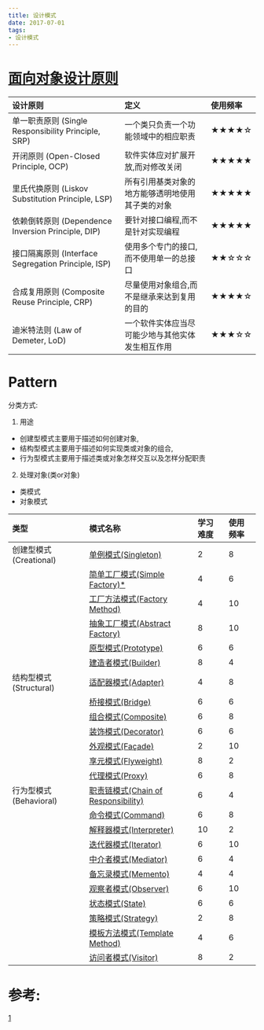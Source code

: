 ```yaml
---
title: 设计模式
date: 2017-07-01
tags:
- 设计模式
---
```



# [面向对象设计原则](Principle.md)

|设计原则|定义|使用频率|
|:--|:--|:--|
|单一职责原则 (Single Responsibility Principle, SRP)|一个类只负责一个功能领域中的相应职责|★★★★☆|
|开闭原则 (Open-Closed Principle, OCP)|软件实体应对扩展开放,而对修改关闭|★★★★★|
|里氏代换原则 (Liskov Substitution Principle, LSP)|所有引用基类对象的地方能够透明地使用其子类的对象|★★★★★|
|依赖倒转原则 (Dependence Inversion Principle, DIP)|要针对接口编程,而不是针对实现编程|★★★★★|
|接口隔离原则 (Interface Segregation Principle, ISP)|使用多个专门的接口,而不使用单一的总接口|★★☆☆☆|
|合成复用原则 (Composite Reuse Principle, CRP)|尽量使用对象组合,而不是继承来达到复用的目的|★★★★☆|
|迪米特法则 (Law of Demeter, LoD)|一个软件实体应当尽可能少地与其他实体发生相互作用|★★★☆☆|

# Pattern

分类方式:

1. 用途
* 创建型模式主要用于描述如何创建对象,
* 结构型模式主要用于描述如何实现类或对象的组合,
* 行为型模式主要用于描述类或对象怎样交互以及怎样分配职责
2. 处理对象(类or对象)
* 类模式
* 对象模式


|类型|模式名称|学习难度|使用频率|
|:--|:--|:--|:--|
|创建型模式(Creational)|[单例模式(Singleton)](单例模式.md)|2|8|
||[简单工厂模式(Simple Factory)*](简单工厂模式.md)|4|6|
||[工厂方法模式(Factory Method)](工厂方法模式.md)|4|10|
||[抽象工厂模式(Abstract Factory)](抽象工厂模式.md)|8|10|
||[原型模式(Prototype)](原型模式.md)|6|6|
||[建造者模式(Builder)](建造者模式.md)|8|4|
|结构型模式(Structural)|[适配器模式(Adapter)](适配器模式.md)|4|8|
||[桥接模式(Bridge)](桥接模式.md)|6|6|
||[组合模式(Composite)](组合模式.md)|6|8|
||[装饰模式(Decorator)](装饰模式.md)|6|6|
||[外观模式(Façade)](外观模式.md)|2|10|
||[享元模式(Flyweight)](享元模式.md)|8|2|
||[代理模式(Proxy)](代理模式.md)|6|8|
|行为型模式(Behavioral)|[职责链模式(Chain of Responsibility)](职责链模式.md)|6|4|
||[命令模式(Command)](命令模式.md)|6|8|
||[解释器模式(Interpreter)](解释器模式.md)|10|2|
||[迭代器模式(Iterator)](迭代器模式.md)|6|10|
||[中介者模式(Mediator)](中介者模式.md)|6|4|
||[备忘录模式(Memento)](备忘录模式.md)|4|4|
||[观察者模式(Observer)](观察者模式.md)|6|10|
||[状态模式(State)](状态模式.md)|6|6|
||[策略模式(Strategy)](策略模式.md)|2|8|
||[模板方法模式(Template Method)](模板方法模式.md)|4|6|
||[访问者模式(Visitor)](访问者模式.md)|8|2|



# 参考:

[1](https://gof.quanke.name)
